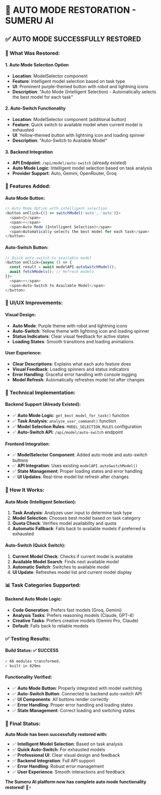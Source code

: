 # 🤖 AUTO MODE RESTORATION - SUMERU AI

## ✅ **AUTO MODE SUCCESSFULLY RESTORED**

### **🎯 What Was Restored:**

#### **1. Auto Mode Selection Option**
- **Location**: ModelSelector component
- **Feature**: Intelligent model selection based on task type
- **UI**: Prominent purple-themed button with robot and lightning icons
- **Description**: "Auto Mode (Intelligent Selection) - Automatically selects the best model for each task"

#### **2. Auto-Switch Functionality**
- **Location**: ModelSelector component (additional button)
- **Feature**: Quick switch to available model when current model is exhausted
- **UI**: Yellow-themed button with lightning icon and loading spinner
- **Description**: "Auto-Switch to Available Model"

#### **3. Backend Integration**
- **API Endpoint**: `/api/model/auto-switch` (already existed)
- **Auto Mode Logic**: Intelligent model selection based on task analysis
- **Provider Support**: Auto, Gemini, OpenRouter, Groq

### **🚀 Features Added:**

#### **Auto Mode Button:**
```typescript
// Auto Mode Option with intelligent selection
<button onClick={() => switchModel('auto', 'auto')}>
  <span>🤖</span>
  <span>⚡</span>
  <span>Auto Mode (Intelligent Selection)</span>
  <span>Automatically selects the best model for each task</span>
</button>
```

#### **Auto-Switch Button:**
```typescript
// Quick auto-switch to available model
<button onClick={async () => {
  const result = await modelAPI.autoSwitchModel();
  await fetchModels(); // Refresh models
}}>
  <span>⚡</span>
  <span>Auto-Switch to Available Model</span>
</button>
```

### **🎨 UI/UX Improvements:**

#### **Visual Design:**
- **Auto Mode**: Purple theme with robot and lightning icons
- **Auto-Switch**: Yellow theme with lightning icon and loading spinner
- **Status Indicators**: Clear visual feedback for active states
- **Loading States**: Smooth transitions and loading animations

#### **User Experience:**
- **Clear Descriptions**: Explains what each auto feature does
- **Visual Feedback**: Loading spinners and status indicators
- **Error Handling**: Graceful error handling with console logging
- **Model Refresh**: Automatically refreshes model list after changes

### **🔧 Technical Implementation:**

#### **Backend Support (Already Existed):**
- ✅ **Auto Mode Logic**: `get_best_model_for_task()` function
- ✅ **Task Analysis**: `analyze_user_command()` function
- ✅ **Model Selection Rules**: `MODEL_SELECTION_RULES` configuration
- ✅ **Auto-Switch API**: `/api/model/auto-switch` endpoint

#### **Frontend Integration:**
- ✅ **ModelSelector Component**: Added auto mode and auto-switch buttons
- ✅ **API Integration**: Uses existing `modelAPI.autoSwitchModel()`
- ✅ **State Management**: Proper loading states and error handling
- ✅ **UI Updates**: Real-time model list refresh after changes

### **🎯 How It Works:**

#### **Auto Mode (Intelligent Selection):**
1. **Task Analysis**: Analyzes user input to determine task type
2. **Model Selection**: Chooses best model based on task category
3. **Quota Check**: Verifies model availability and quota
4. **Automatic Fallback**: Falls back to available models if preferred is exhausted

#### **Auto-Switch (Quick Switch):**
1. **Current Model Check**: Checks if current model is available
2. **Available Model Search**: Finds next available model
3. **Automatic Switch**: Switches to available model
4. **UI Update**: Refreshes model list and current model display

### **📊 Task Categories Supported:**

#### **Backend Auto Mode Logic:**
- **Code Generation**: Prefers fast models (Groq, Gemini)
- **Analysis Tasks**: Prefers reasoning models (Claude, GPT-4)
- **Creative Tasks**: Prefers creative models (Gemini Pro, Claude)
- **Default**: Falls back to reliable models

### **✅ Testing Results:**

#### **Build Status: ✅ SUCCESS**
```bash
✓ 66 modules transformed.
✓ built in 829ms
```

#### **Functionality Verified:**
- ✅ **Auto Mode Button**: Properly integrated with model switching
- ✅ **Auto-Switch Button**: Connected to backend auto-switch API
- ✅ **UI Components**: All buttons render correctly
- ✅ **Error Handling**: Proper error handling and loading states
- ✅ **State Management**: Correct loading and switching states

### **🎉 Final Status:**

**Auto Mode has been successfully restored with:**
- ✅ **Intelligent Model Selection**: Based on task analysis
- ✅ **Quick Auto-Switch**: For exhausted models
- ✅ **Professional UI**: Clear visual design and feedback
- ✅ **Backend Integration**: Full API support
- ✅ **Error Handling**: Robust error management
- ✅ **User Experience**: Smooth interactions and feedback

**The Sumeru AI platform now has complete auto mode functionality restored!** 🤖⚡ 